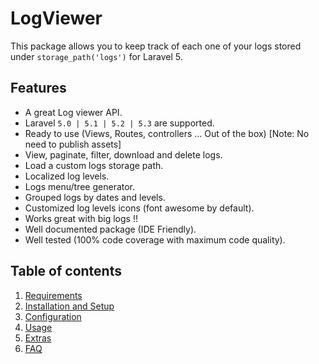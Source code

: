 # LogViewer

This package allows you to keep track of each one of your logs stored under `storage_path('logs')` for Laravel 5.

## Features

  - A great Log viewer API.
  - Laravel `5.0 | 5.1 | 5.2 | 5.3` are supported.
  - Ready to use (Views, Routes, controllers &hellip; Out of the box) [Note: No need to publish assets]
  - View, paginate, filter, download and delete logs.
  - Load a custom logs storage path.
  - Localized log levels.
  - Logs menu/tree generator.
  - Grouped logs by dates and levels.
  - Customized log levels icons (font awesome by default).
  - Works great with big logs !!
  - Well documented package (IDE Friendly).
  - Well tested (100% code coverage with maximum code quality).

## Table of contents
1. [Requirements](1.Requirements.md)
2. [Installation and Setup](2.Installation-and-Setup.md)
3. [Configuration](3.Configuration.md)
4. [Usage](4.Usage.md)
5. [Extras](5.Extras.md)
6. [FAQ](6.FAQ.md)
